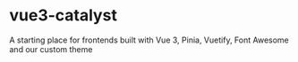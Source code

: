 # vue3-catalyst
A starting place for frontends built with Vue 3, Pinia, Vuetify, Font Awesome and our custom theme
